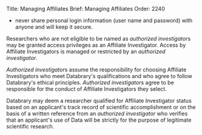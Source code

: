 Title: Managing Affiliates 
Brief: Managing Affiliates
Order: 2240

- never share personal login information (user name and password) with anyone and will keep it secure.


Researchers who are not eligible to be named as *authorized investigator*s may be granted access privileges as an Affiliate Investigator.
Access by Affiliate Investigators is managed or restricted by an *authorized investigator*.

*Authorized investigator*s assume the responsibility for choosing Affiliate Investigators who meet Databrary's qualifications and who agree to follow Databrary's ethical principles.
*Authorized investigator*s agree to be responsible for the conduct of Affiliate Investigators they select.

Databrary may deem a researcher qualified for Affiliate Investigator status based on an applicant's track record of scientific accomplishment or on the basis of a written reference from an *authorized investigator* who verifies that an applicant's use of Data will be strictly for the purpose of legitimate scientific research.